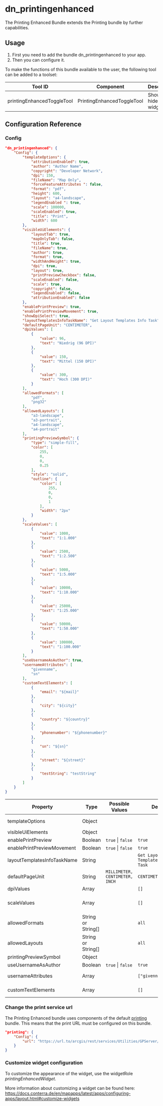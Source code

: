 # dn_printingenhanced

The Printing Enhanced Bundle extends the Printing bundle by further capabilities.

## Usage
1. First you need to add the bundle dn_printingenhanced to your app.
2. Then you can configure it.

To make the functions of this bundle available to the user, the following tool can be added to a toolset:

| Tool ID                    | Component                  | Description              |
|----------------------------|----------------------------|--------------------------|
| printingEnhancedToggleTool | PrintingEnhancedToggleTool | Show or hide the widget. |

## Configuration Reference

### Config

```json
"dn_printingenhanced": {
    "Config": {
        "templateOptions": {
            "attributionEnabled": true,
            "author": "Author Name",
            "copyright": "Developer Network",
            "dpi": 150,
            "fileName": "Map Only",
            "forceFeatureAttributes ": false,
            "format": "pdf",
            "height": 600,
            "layout": "a4-landscape",
            "legendEnabled ": true,
            "scale": 100000,
            "scaleEnabled": true,
            "title": "Print",
            "width": 600
        },
        "visibleUiElements": {
            "layoutTab": true,
            "mapOnlyTab": false,
            "title": true,
            "fileName": true,
            "author": true,
            "format": true,
            "widthAndHeight": true,
            "dpi": true,
            "layout": true,
            "printPreviewCheckbox": false,
            "scaleEnabled": false,
            "scale": true,
            "copyright": false,
            "legendEnabled": false,
            "attributionEnabled": false
        },
        "enablePrintPreview": true,
        "enablePrintPreviewMovement": true,
        "showDpiSelect": true,
        "layoutTemplatesInfoTaskName": "Get Layout Templates Info Task",
        "defaultPageUnit": "CENTIMETER",
        "dpiValues": [
            {
                "value": 96,
                "text": "Niedrig (96 DPI)"
            },
            {
                "value": 150,
                "text": "Mittel (150 DPI)"
            },
            {
                "value": 300,
                "text": "Hoch (300 DPI)"
            }
        ],
        "allowedFormats": [
            "pdf",
            "png32"
        ],
        "allowedLayouts": [
            "a3-landscape",
            "a3-portrait",
            "a4-landscape",
            "a4-portrait"
        ],
        "printingPreviewSymbol": {
            "type": "simple-fill",
            "color": [
                255,
                0,
                0,
                0.25
            ],
            "style": "solid",
            "outline": {
                "color": [
                    255,
                    0,
                    0,
                    1
                ],
                "width": "2px"
            }
        },
        "scaleValues": [
            {
                "value": 1000,
                "text": "1:1.000"
            },
            {
                "value": 2500,
                "text": "1:2.500"
            },
            {
                "value": 5000,
                "text": "1:5.000"
            },
            {
                "value": 10000,
                "text": "1:10.000"
            },
            {
                "value": 25000,
                "text": "1:25.000"
            },
            {
                "value": 50000,
                "text": "1:50.000"
            },
            {
                "value": 100000,
                "text": "1:100.000"
            }
        ],
        "useUsernameAsAuthor": true,
        "usernameAttributes": [
            "givenname",
            "sn"
        ],
        "customTextElements": [
            {
                "email": "${mail}"
            },
            {
                "city": "${city}"
            },
            {
                "country": "${country}"
            },
            {
                "phonenumber": "${phonenumber}"
            },
            {
                "sn": "${sn}"
            },
            {
                "street": "${street}"
            },
            {
                "testString": "testString"
            }
        ]
    }
}
```

| Property                    | Type               | Possible Values                    | Default                              | Description                                                                                                                                                                                                                                                                  |
|-----------------------------|--------------------|------------------------------------|--------------------------------------|------------------------------------------------------------------------------------------------------------------------------------------------------------------------------------------------------------------------------------------------------------------------------|
| templateOptions             | Object             |                                    |                                      | Esri Print Widget TemplateOptions:https://developers.arcgis.com/javascript/latest/api-reference/esri-widgets-Print-TemplateOptions.html                                                                                                                                      |
| visibleUiElements           | Object             |                                    |                                      | Controls visibility of UI elements.                                                                                                                                                                                                                                          |
| enablePrintPreview          | Boolean            | ```true``` &#124; ```false```      | ```true```                           | Default value for the print preview.                                                                                                                                                                                                                                         |
| enablePrintPreviewMovement  | Boolean            | ```true``` &#124; ```false```      | ```true```                           | Allows the user to edit the print preview in map.                                                                                                                                                                                                                            |
| layoutTemplatesInfoTaskName | String             |                                    | ```Get Layout Templates Info Task``` | Layout templates task name.                                                                                                                                                                                                                                                  |
| defaultPageUnit             | String             | ```MILLIMETER, CENTIMETER, INCH``` | ```CENTIMETER```                     | Default template unit (ArcGIS Server < 10.6).                                                                                                                                                                                                                                |
| dpiValues                   | Array              |                                    | ```[]```                             | Available dpi values.                                                                                                                                                                                                                                                        |
| scaleValues                 | Array              |                                    | ```[]```                             | Available scale values. If the array is filled, a select box will be available in the UI instead of a text field. Each entry in the array is of the type `{"value": <scaleValue>,"text": <Label in the select box>}`. If `scale` is `-1`, the current scale of the map is used. |
| allowedFormats              | String or String[] |                                    | ```all```                            | Specify the print output file format(s) that the user can select based on the options available from the print service. See: https://developers.arcgis.com/javascript/latest/api-reference/esri-widgets-Print.html#allowedFormats                                            |
| allowedLayouts              | String or String[] |                                    | ```all```                            | Specify the print output layout(s) that the user can select based on the options available from the print service. See: https://developers.arcgis.com/javascript/latest/api-reference/esri-widgets-Print.html#allowedLayouts                                                 |
| printingPreviewSymbol       | Object             |                                    |                                      | Print preview symbol.                                                                                                                                                                                                                                                        |
| useUsernameAsAuthor         | Boolean            | ```true``` &#124; ```false```      | ```true```                           | Use the currently logged in user to pre-enter the author.                                                                                                                                                                                                                    |
| usernameAttributes          | Array              |                                    | ```["givenname","sn"]```             | Attributes of the user for determining the user name. https://demos.conterra.de/mapapps/resources/jsregistry/root/authentication/latest/README.md                                                                                                                            |
| customTextElements          | Array              |                                    | ```[]```                             | Define custom text elements that are available in the print template. You can use strings or replacer for values of the user object.                                                                                                                                         |

### Change the print service url

The Printing Enhanced bundle uses components of the default [printing](https://demos.conterra.de/mapapps/resources/jsregistry/root/printing/latest/README.md) bundle.
This means that the print URL must be configured on this bundle.

```json
"printing": {
    "Config": {
        "url": "https://url.to/arcgis/rest/services/Utilities/GPServer/Export%20Web%20Map%20Task"
    }
}
```

### Customize widget configuration

To customize the appearance of the widget, use the widgetRole _printingEnhancedWidget_.

More information about customizing a widget can be found here: https://docs.conterra.de/en/mapapps/latest/apps/configuring-apps/layout.html#customize-widgets

